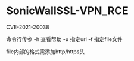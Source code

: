 # SonicWallSSL-VPN_RCE
CVE-2021-20038

命令行传参
-h 查看帮助
-u 指定url
-f 指定file文件 

file内部的格式需添加http/https头
